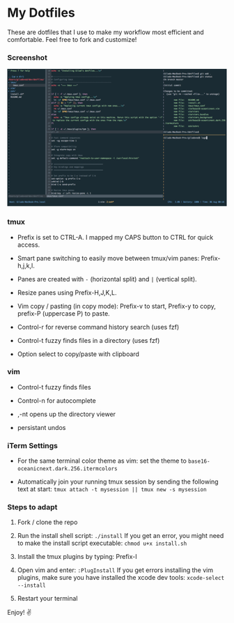 # My Dotfiles

These are dotfiles that I use to make my workflow most efficient and comfortable. Feel free to fork and customize!

### Screenshot
![screenshot](screenshot.png)


### tmux

- Prefix is set to CTRL-A. I mapped my CAPS button to CTRL for quick access.

- Smart pane switching to easily move between tmux/vim panes: Prefix-h,j,k,l.

- Panes are created with `-` (horizontal split) and `|` (vertical split).

- Resize panes using Prefix-H,J,K,L.

- Vim copy / pasting (in copy mode): Prefix-v to start, Prefix-y to copy, prefix-P (uppercase P) to paste.

- Control-r for reverse command history search (uses fzf)

- Control-t fuzzy finds files in a directory (uses fzf)

- Option select to copy/paste with clipboard

### vim

- Control-t fuzzy finds files

- Control-n for autocomplete

- ,-nt opens up the directory viewer

- persistant undos

### iTerm Settings

- For the same terminal color theme as vim: set the theme to `base16-oceanicnext.dark.256.itermcolors`

- Automatically join your running tmux session by sending the following text at start: `tmux attach -t mysession || tmux new -s mysession`

### Steps to adapt

1. Fork / clone the repo

2. Run the install shell script: `./install`
If you get an error, you might need to make the install script executable: `chmod u+x install.sh`

3. Install the tmux plugins by typing: Prefix-I

4. Open vim and enter: `:PlugInstall`
If you get errors installing the vim plugins, make sure you have installed the xcode dev tools: `xcode-select --install`

5. Restart your terminal


Enjoy! ✌
